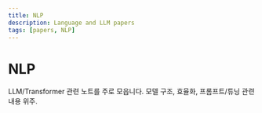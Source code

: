 ```yaml
---
title: NLP
description: Language and LLM papers
tags: [papers, NLP]
---
```


# NLP

LLM/Transformer 관련 노트를 주로 모읍니다. 모델 구조, 효율화, 프롬프트/튜닝 관련 내용 위주.

